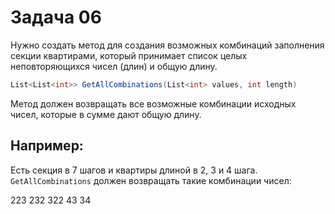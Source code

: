 # Задача 06 
Нужно создать метод для создания возможных комбинаций заполнения секции квартирами,
который принимает список целых неповторяющихся чисел (длин) и общую длину.
```c#
List<List<int>> GetAllCombinations(List<int> values, int length)
```

Метод должен возвращать все возможные комбинации исходных чисел, которые в сумме дают общую длину.

## Например:
Есть секция в 7 шагов и квартиры длиной в 2, 3 и 4 шага.
`GetAllCombinations` должен возвращать такие комбинации чисел:

223 232 322 43 34

